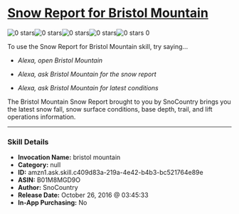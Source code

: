 # [Snow Report for Bristol Mountain](http://alexa.amazon.com/#skills/amzn1.ask.skill.c409d83a-219a-4e42-b4b3-bc521764e89e)
![0 stars](../../images/ic_star_border_black_18dp_1x.png)![0 stars](../../images/ic_star_border_black_18dp_1x.png)![0 stars](../../images/ic_star_border_black_18dp_1x.png)![0 stars](../../images/ic_star_border_black_18dp_1x.png)![0 stars](../../images/ic_star_border_black_18dp_1x.png) 0

To use the Snow Report for Bristol Mountain skill, try saying...

* *Alexa, open Bristol Mountain*

* *Alexa, ask Bristol Mountain for the snow report*

* *Alexa, ask Bristol Mountain for latest conditions*

The Bristol Mountain Snow Report brought to you by SnoCountry brings you the latest snow fall, snow surface conditions,  base depth, trail, and lift operations information.

***

### Skill Details

* **Invocation Name:** bristol mountain
* **Category:** null
* **ID:** amzn1.ask.skill.c409d83a-219a-4e42-b4b3-bc521764e89e
* **ASIN:** B01M8MGD9O
* **Author:** SnoCountry
* **Release Date:** October 26, 2016 @ 03:45:33
* **In-App Purchasing:** No
